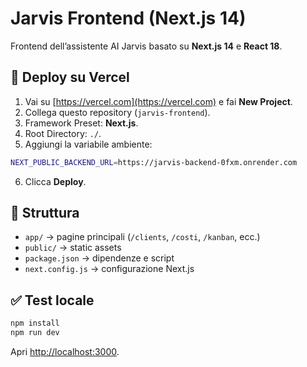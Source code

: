 # Jarvis Frontend (Next.js 14)

Frontend dell’assistente AI Jarvis basato su **Next.js 14** e **React 18**.

## 🚀 Deploy su Vercel

1. Vai su [https://vercel.com](https://vercel.com) e fai **New Project**.
2. Collega questo repository (`jarvis-frontend`).
3. Framework Preset: **Next.js**.
4. Root Directory: `./`.
5. Aggiungi la variabile ambiente:

```bash
NEXT_PUBLIC_BACKEND_URL=https://jarvis-backend-0fxm.onrender.com
```

6. Clicca **Deploy**.

## 📂 Struttura
- `app/` → pagine principali (`/clients`, `/costi`, `/kanban`, ecc.)
- `public/` → static assets
- `package.json` → dipendenze e script
- `next.config.js` → configurazione Next.js

## ✅ Test locale
```bash
npm install
npm run dev
```
Apri [http://localhost:3000](http://localhost:3000).
